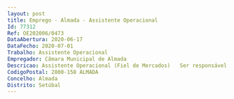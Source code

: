 ```yaml
--- 
layout: post
title: Emprego - Almada - Assistente Operacional
Id: 77312
Ref: OE202006/0473
DataAbertura: 2020-06-17
DataFecho: 2020-07-01
Trabalho: Assistente Operacional
Empregador: Câmara Municipal de Almada
Descricao: Assistente Operacional (Fiel de Mercados)   Ser responsável pelo mercado e seus equipamentos  Realizar atendimento aos operadores e atendimento ao público  Proceder à taxação aos operadores  Zelar pelo cumprimento do Regulamento Municipal de cada Mercado ou Feira e zelar pelas condições higio sanitárias dos Mercados  Auxiliar na coordenação das equipas de limpeza e fiscalizar as áreas comerciais.
CodigoPostal: 2800-158 ALMADA
Concelho: Almada
Distrito: Setúbal
--- 
```

